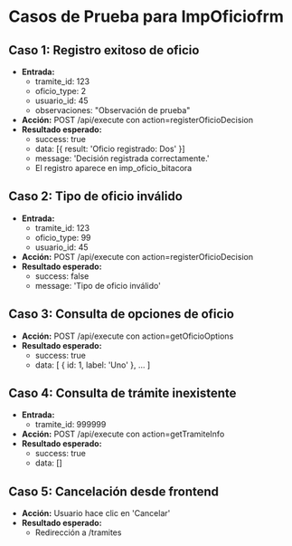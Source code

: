 # Casos de Prueba para ImpOficiofrm

## Caso 1: Registro exitoso de oficio
- **Entrada:**
  - tramite_id: 123
  - oficio_type: 2
  - usuario_id: 45
  - observaciones: "Observación de prueba"
- **Acción:** POST /api/execute con action=registerOficioDecision
- **Resultado esperado:**
  - success: true
  - data: [{ result: 'Oficio registrado: Dos' }]
  - message: 'Decisión registrada correctamente.'
  - El registro aparece en imp_oficio_bitacora

## Caso 2: Tipo de oficio inválido
- **Entrada:**
  - tramite_id: 123
  - oficio_type: 99
  - usuario_id: 45
- **Acción:** POST /api/execute con action=registerOficioDecision
- **Resultado esperado:**
  - success: false
  - message: 'Tipo de oficio inválido'

## Caso 3: Consulta de opciones de oficio
- **Acción:** POST /api/execute con action=getOficioOptions
- **Resultado esperado:**
  - success: true
  - data: [ { id: 1, label: 'Uno' }, ... ]

## Caso 4: Consulta de trámite inexistente
- **Entrada:**
  - tramite_id: 999999
- **Acción:** POST /api/execute con action=getTramiteInfo
- **Resultado esperado:**
  - success: true
  - data: []

## Caso 5: Cancelación desde frontend
- **Acción:** Usuario hace clic en 'Cancelar'
- **Resultado esperado:**
  - Redirección a /tramites
